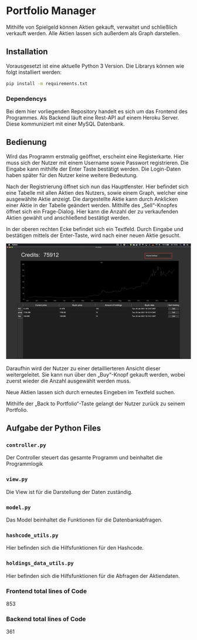 # Portfolio Manager

Mithilfe von Spielgeld können Aktien gekauft,
verwaltet und schließlich verkauft werden.
Alle Aktien lassen sich außerdem als Graph darstellen.

## Installation

Vorausgesetzt ist eine aktuelle Python 3 Version. 
Die Librarys können wie folgt installiert werden:
~~~~bash
pip install -m requirements.txt
~~~~

### Dependencys
Bei dem hier vorliegenden Repository handelt es sich um das Frontend des Programmes. 
Als Backend läuft eine Rest-API auf einem Heroku Server. Diese kommuniziert mit einer MySQL Datenbank.

## Bedienung

Wird das Programm erstmalig geöffnet, erscheint eine Registerkarte. 
Hier muss sich der Nutzer mit einem Username sowie Passwort registrieren. Die Eingabe kann mithilfe der Enter Taste bestätigt werden.
Die Login-Daten haben später für den Nutzer keine weitere Bedeutung.

Nach der Registrierung öffnet sich nun das Hauptfenster.
Hier befindet sich eine Tabelle mit allen Aktien des Nutzers, sowie einem Graph, welcher eine ausgewählte Aktie anzeigt.
Die dargestellte Aktie kann durch Anklicken einer Aktie in der Tabelle geändert werden.
Mithilfe des „Sell“-Knopfes öffnet sich ein Frage-Dialog. Hier kann die Anzahl der zu verkaufenden Aktien gewählt und anschließend bestätigt werden.

In der oberen rechten Ecke befindet sich ein Textfeld. Durch Eingabe und bestätigen mittels der Enter-Taste, wird nach einer neuen Aktie gesucht.

![Portfolio](./doc/Portfolio_Page.png)

Daraufhin wird der Nutzer zu einer detaillierteren Ansicht dieser weitergeleitet. 
Sie kann nun über den „Buy“-Knopf gekauft werden, wobei zuerst wieder die Anzahl ausgewählt werden muss.

Neue Aktien lassen sich durch erneutes Eingeben im Textfeld suchen. 

Mithilfe der „Back to Portfolio“-Taste gelangt der Nutzer zurück zu seinem Portfolio.

## Aufgabe der Python Files

### `controller.py`

Der Controller steuert das gesamte Programm und beinhaltet die Programmlogik


### `view.py`

Die View ist für die Darstellung der Daten zuständig.

### `model.py`

Das Model beinhaltet die Funktionen für die Datenbankabfragen.

### `hashcode_utils.py`

Hier befinden sich die Hilfsfunktionen für den Hashcode. 


### `holdings_data_utils.py`

Hier befinden sich die Hilfsfunktionen für die Abfragen der Aktiendaten.

### Frontend total lines of Code
853
### Backend total lines of Code
361